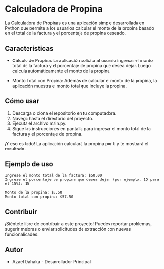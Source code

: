# Calculadora de Propina

La Calculadora de Propinas es una aplicación simple desarrollada en Python que permite a los usuarios calcular el monto de la propina basado en el total de la factura y el porcentaje de propina deseado.

## Caracteristicas
* Cálculo de Propina: La aplicación solicita al usuario ingresar el monto total de la factura y el porcentaje de propina que desea dejar. Luego calcula automáticamente el monto de la propina.

* Monto Total con Propina: Además de calcular el monto de la propina, la aplicación muestra el monto total que incluye la propina.

## Cómo usar
1. Descarga o clona el repositorio en tu computadora.
2. Navega hasta el directorio del proyecto.
3. Ejecuta el archivo main.py.
4. Sigue las instrucciones en pantalla para ingresar el monto total de la factura y el porcentaje de propina.

¡Y eso es todo! La aplicación calculará la propina por ti y te mostrará el resultado.

## Ejemplo de uso

```
Ingrese el monto total de la factura: $50.00
Ingrese el porcentaje de propina que desea dejar (por ejemplo, 15 para el 15%): 15

Monto de la propina: $7.50
Monto total con propina: $57.50

```
## Contribuir
¡Siéntete libre de contribuir a este proyecto! Puedes reportar problemas, sugerir mejoras o enviar solicitudes de extracción con nuevas funcionalidades.

## Autor
* Azael Dahaka - Desarrollador Principal